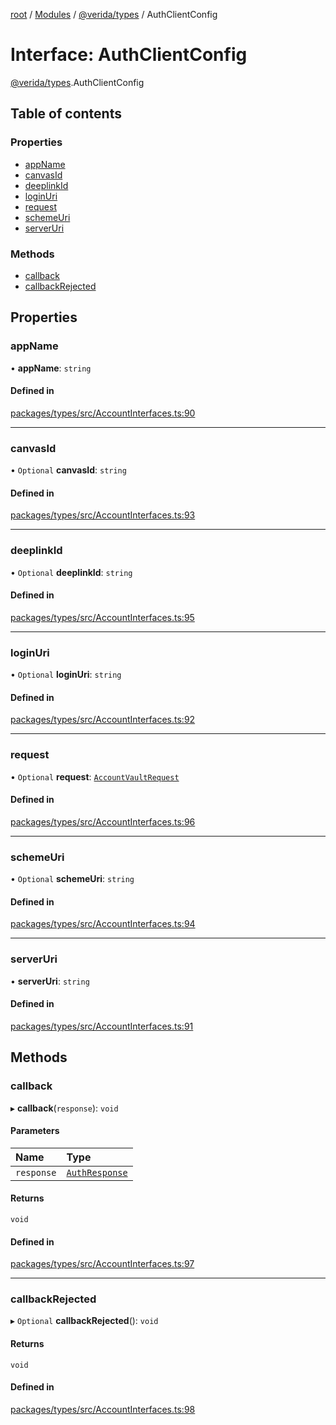 [root](../README.md) / [Modules](../modules.md) / [@verida/types](../modules/verida_types.md) / AuthClientConfig

# Interface: AuthClientConfig

[@verida/types](../modules/verida_types.md).AuthClientConfig

## Table of contents

### Properties

- [appName](verida_types.AuthClientConfig.md#appname)
- [canvasId](verida_types.AuthClientConfig.md#canvasid)
- [deeplinkId](verida_types.AuthClientConfig.md#deeplinkid)
- [loginUri](verida_types.AuthClientConfig.md#loginuri)
- [request](verida_types.AuthClientConfig.md#request)
- [schemeUri](verida_types.AuthClientConfig.md#schemeuri)
- [serverUri](verida_types.AuthClientConfig.md#serveruri)

### Methods

- [callback](verida_types.AuthClientConfig.md#callback)
- [callbackRejected](verida_types.AuthClientConfig.md#callbackrejected)

## Properties

### appName

• **appName**: `string`

#### Defined in

[packages/types/src/AccountInterfaces.ts:90](https://github.com/verida/verida-js/blob/5040472/packages/types/src/AccountInterfaces.ts#L90)

___

### canvasId

• `Optional` **canvasId**: `string`

#### Defined in

[packages/types/src/AccountInterfaces.ts:93](https://github.com/verida/verida-js/blob/5040472/packages/types/src/AccountInterfaces.ts#L93)

___

### deeplinkId

• `Optional` **deeplinkId**: `string`

#### Defined in

[packages/types/src/AccountInterfaces.ts:95](https://github.com/verida/verida-js/blob/5040472/packages/types/src/AccountInterfaces.ts#L95)

___

### loginUri

• `Optional` **loginUri**: `string`

#### Defined in

[packages/types/src/AccountInterfaces.ts:92](https://github.com/verida/verida-js/blob/5040472/packages/types/src/AccountInterfaces.ts#L92)

___

### request

• `Optional` **request**: [`AccountVaultRequest`](verida_types.AccountVaultRequest.md)

#### Defined in

[packages/types/src/AccountInterfaces.ts:96](https://github.com/verida/verida-js/blob/5040472/packages/types/src/AccountInterfaces.ts#L96)

___

### schemeUri

• `Optional` **schemeUri**: `string`

#### Defined in

[packages/types/src/AccountInterfaces.ts:94](https://github.com/verida/verida-js/blob/5040472/packages/types/src/AccountInterfaces.ts#L94)

___

### serverUri

• **serverUri**: `string`

#### Defined in

[packages/types/src/AccountInterfaces.ts:91](https://github.com/verida/verida-js/blob/5040472/packages/types/src/AccountInterfaces.ts#L91)

## Methods

### callback

▸ **callback**(`response`): `void`

#### Parameters

| Name | Type |
| :------ | :------ |
| `response` | [`AuthResponse`](verida_types.AuthResponse.md) |

#### Returns

`void`

#### Defined in

[packages/types/src/AccountInterfaces.ts:97](https://github.com/verida/verida-js/blob/5040472/packages/types/src/AccountInterfaces.ts#L97)

___

### callbackRejected

▸ `Optional` **callbackRejected**(): `void`

#### Returns

`void`

#### Defined in

[packages/types/src/AccountInterfaces.ts:98](https://github.com/verida/verida-js/blob/5040472/packages/types/src/AccountInterfaces.ts#L98)
